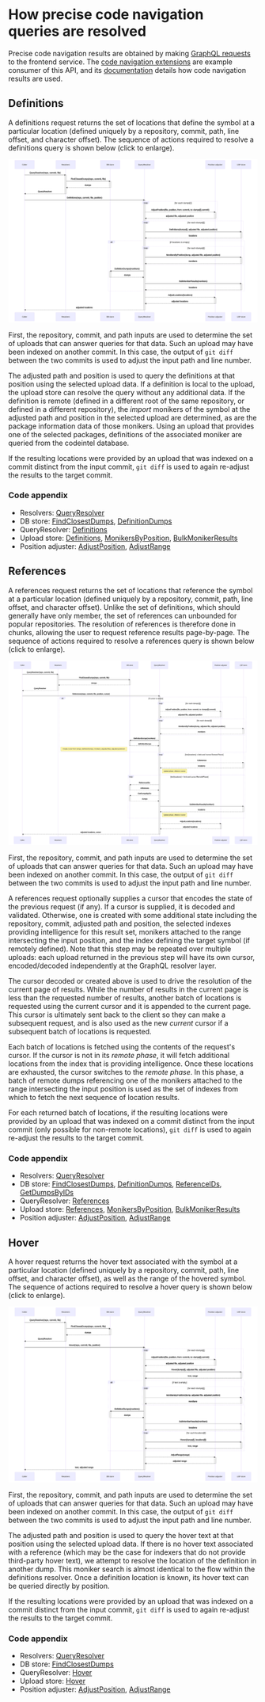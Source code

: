 # How precise code navigation queries are resolved

Precise code navigation results are obtained by making [GraphQL requests](https://sourcegraph.com/api/console#%7B%22operationName%22%3A%22DefinitionAndHover%22%2C%22query%22%3A%22query%20DefinitionAndHover\(%24repository%3A%20String!%2C%20%24commit%3A%20String!%2C%20%24path%3A%20String!%2C%20%24line%3A%20Int!%2C%20%24character%3A%20Int!\)%20%7B%5Cn%20%20repository\(name%3A%20%24repository\)%20%7B%5Cn%20%20%20%20commit\(rev%3A%20%24commit\)%20%7B%5Cn%20%20%20%20%20%20blob\(path%3A%20%24path\)%20%7B%5Cn%20%20%20%20%20%20%20%20lsif%20%7B%5Cn%20%20%20%20%20%20%20%20%20%20definitions\(line%3A%20%24line%2C%20character%3A%20%24character\)%20%7B%5Cn%20%20%20%20%20%20%20%20%20%20%20%20nodes%20%7B%5Cn%20%20%20%20%20%20%20%20%20%20%20%20%20%20resource%20%7B%5Cn%20%20%20%20%20%20%20%20%20%20%20%20%20%20%20%20path%5Cn%20%20%20%20%20%20%20%20%20%20%20%20%20%20%20%20repository%20%7B%5Cn%20%20%20%20%20%20%20%20%20%20%20%20%20%20%20%20%20%20name%5Cn%20%20%20%20%20%20%20%20%20%20%20%20%20%20%20%20%7D%5Cn%20%20%20%20%20%20%20%20%20%20%20%20%20%20%20%20commit%20%7B%5Cn%20%20%20%20%20%20%20%20%20%20%20%20%20%20%20%20%20%20oid%5Cn%20%20%20%20%20%20%20%20%20%20%20%20%20%20%20%20%7D%5Cn%20%20%20%20%20%20%20%20%20%20%20%20%20%20%7D%5Cn%20%20%20%20%20%20%20%20%20%20%20%20%20%20range%20%7B%5Cn%20%20%20%20%20%20%20%20%20%20%20%20%20%20%20%20start%20%7B%5Cn%20%20%20%20%20%20%20%20%20%20%20%20%20%20%20%20%20%20line%5Cn%20%20%20%20%20%20%20%20%20%20%20%20%20%20%20%20%20%20character%5Cn%20%20%20%20%20%20%20%20%20%20%20%20%20%20%20%20%7D%5Cn%20%20%20%20%20%20%20%20%20%20%20%20%20%20%20%20end%20%7B%5Cn%20%20%20%20%20%20%20%20%20%20%20%20%20%20%20%20%20%20line%5Cn%20%20%20%20%20%20%20%20%20%20%20%20%20%20%20%20%20%20character%5Cn%20%20%20%20%20%20%20%20%20%20%20%20%20%20%20%20%7D%5Cn%20%20%20%20%20%20%20%20%20%20%20%20%20%20%7D%5Cn%20%20%20%20%20%20%20%20%20%20%20%20%7D%5Cn%20%20%20%20%20%20%20%20%20%20%7D%5Cn%20%20%20%20%20%20%20%20%20%20hover\(line%3A%20%24line%2C%20character%3A%20%24character\)%20%7B%5Cn%20%20%20%20%20%20%20%20%20%20%20%20markdown%20%7B%5Cn%20%20%20%20%20%20%20%20%20%20%20%20%20%20text%5Cn%20%20%20%20%20%20%20%20%20%20%20%20%7D%5Cn%20%20%20%20%20%20%20%20%20%20%20%20range%20%7B%5Cn%20%20%20%20%20%20%20%20%20%20%20%20%20%20start%20%7B%5Cn%20%20%20%20%20%20%20%20%20%20%20%20%20%20%20%20line%5Cn%20%20%20%20%20%20%20%20%20%20%20%20%20%20%20%20character%5Cn%20%20%20%20%20%20%20%20%20%20%20%20%20%20%7D%5Cn%20%20%20%20%20%20%20%20%20%20%20%20%20%20end%20%7B%5Cn%20%20%20%20%20%20%20%20%20%20%20%20%20%20%20%20line%5Cn%20%20%20%20%20%20%20%20%20%20%20%20%20%20%20%20character%5Cn%20%20%20%20%20%20%20%20%20%20%20%20%20%20%7D%5Cn%20%20%20%20%20%20%20%20%20%20%20%20%7D%5Cn%20%20%20%20%20%20%20%20%20%20%7D%5Cn%20%20%20%20%20%20%20%20%7D%5Cn%20%20%20%20%20%20%7D%5Cn%20%20%20%20%7D%5Cn%20%20%7D%5Cn%7D%5Cn%22%2C%22variables%22%3A%22%7B%5Cn%20%20%5C%22repository%5C%22%3A%20%5C%22github.com%2Fsourcegraph%2Fsourcegraph%5C%22%2C%5Cn%20%20%5C%22commit%5C%22%3A%20%5C%2288ba1ebe3422fd93c07cbf0084dc177dea393df4%5C%22%2C%5Cn%20%20%5C%22path%5C%22%3A%20%5C%22monitoring%2Fprecise_code_intel_indexer.go%5C%22%2C%5Cn%20%20%5C%22line%5C%22%3A%2012%2C%5Cn%20%20%5C%22character%5C%22%3A%2012%5Cn%7D%22%7D) to the frontend service. The [code navigation extensions](https://github.com/sourcegraph/code-intel-extensions) are example consumer of this API, and its [documentation](./extensions.md) details how code navigation results are used.

<!-- TODO(efritz): range queries -->
<!-- TODO(efritz): diagnostic queries -->

## Definitions

A definitions request returns the set of locations that define the symbol at a particular location (defined uniquely by a repository, commit, path, line offset, and character offset). The sequence of actions required to resolve a definitions query is shown below (click to enlarge).

<a href="diagrams/definitions.svg" target="_blank">
  <img src="diagrams/definitions.svg">
</a>

First, the repository, commit, and path inputs are used to determine the set of uploads that can answer queries for that data. Such an upload may have been indexed on another commit. In this case, the output of `git diff` between the two commits is used to adjust the input path and line number.

The adjusted path and position is used to query the definitions at that position using the selected upload data. If a definition is local to the upload, the upload store can resolve the query without any additional data. If the definition is remote (defined in a different root of the same repository, or defined in a different repository), the _import_ monikers of the symbol at the adjusted path and position in the selected upload are determined, as are the package information data of those monikers. Using an upload that provides one of the selected packages, definitions of the associated moniker are queried from the codeintel database.

If the resulting locations were provided by an upload that was indexed on a commit distinct from the input commit, `git diff` is used to again re-adjust the results to the target commit.

### Code appendix

- Resolvers: [QueryResolver](https://sourcegraph.com/search?q=context:global+repo:%5Egithub%5C.com/sourcegraph/sourcegraph%24%40main+file:%5Eenterprise/cmd/frontend/internal/codeintel/resolvers/resolver%5C.go+func+%28r+*resolver%29+QueryResolver%28&patternType=literal)
- DB store: [FindClosestDumps](https://sourcegraph.com/search?q=context:global+repo:%5Egithub%5C.com/sourcegraph/sourcegraph%24%40main+file:%5Einternal/codeintel/stores/dbstore/dumps%5C.go+func+%28s+*Store%29+FindClosestDumps%28&patternType=literal), [DefinitionDumps](https://sourcegraph.com/search?q=context:global+repo:%5Egithub%5C.com/sourcegraph/sourcegraph%24%40main+file:%5Einternal/codeintel/stores/dbstore/xrepo%5C.go+func+%28s+*Store%29+DefinitionDumps%28&patternType=literal)
- QueryResolver: [Definitions](https://sourcegraph.com/search?q=context:global+repo:%5Egithub%5C.com/sourcegraph/sourcegraph%24%40main+file:%5Eenterprise/cmd/frontend/internal/codeintel/resolvers/query_definitions%5C.go+func+%28r+*queryResolver%29+Definitions%28&patternType=literal)
- Upload store: [Definitions](https://sourcegraph.com/search?q=context:global+repo:%5Egithub%5C.com/sourcegraph/sourcegraph%24%40main+file:%5Einternal/codeintel/stores/lsifstore/locations%5C.go+func+%28s+*Store%29+Definitions%28&patternType=literal), [MonikersByPosition](https://sourcegraph.com/search?q=context:global+repo:%5Egithub%5C.com/sourcegraph/sourcegraph%24%40main+file:%5Einternal/codeintel/stores/lsifstore/monikers%5C.go+func+%28s+*Store%29+MonikersByPosition%28&patternType=literal), [BulkMonikerResults](https://sourcegraph.com/search?q=context:global+repo:%5Egithub%5C.com/sourcegraph/sourcegraph%24%40main+file:%5Einternal/codeintel/stores/lsifstore/monikers%5C.go+func+%28s+*Store%29+BulkMonikerResults%28&patternType=literal)
- Position adjuster: [AdjustPosition](https://sourcegraph.com/search?q=context:global+repo:%5Egithub%5C.com/sourcegraph/sourcegraph%24%40main+file:%5Eenterprise/cmd/frontend/internal/codeintel/resolvers/position%5C.go+func+%28p+*positionAdjuster%29+AdjustPosition%28&patternType=literal), [AdjustRange](https://sourcegraph.com/search?q=context:global+repo:%5Egithub%5C.com/sourcegraph/sourcegraph%24%40main+file:%5Eenterprise/cmd/frontend/internal/codeintel/resolvers/position%5C.go+func+%28p+*positionAdjuster%29+AdjustRange%28&patternType=literal)

## References

A references request returns the set of locations that reference the symbol at a particular location (defined uniquely by a repository, commit, path, line offset, and character offset). Unlike the set of definitions, which should generally have only member, the set of references can unbounded for popular repositories. The resolution of references is therefore done in chunks, allowing the user to request reference results page-by-page. The sequence of actions required to resolve a references query is shown below (click to enlarge).

<a href="diagrams/references.svg" target="_blank">
  <img src="diagrams/references.svg">
</a>

First, the repository, commit, and path inputs are used to determine the set of uploads that can answer queries for that data. Such an upload may have been indexed on another commit. In this case, the output of `git diff` between the two commits is used to adjust the input path and line number.

A references request optionally supplies a cursor that encodes the state of the previous request (if any). If a cursor is supplied, it is decoded and validated. Otherwise, one is created with some additional state including the repository, commit, adjusted path and position, the selected indexes providing intelligence for this result set, monikers attached to the range intersecting the input position, and the index defining the target symbol (if remotely defined). Note that this step may be repeated over multiple uploads: each upload returned in the previous step will have its own cursor, encoded/decoded independently at the GraphQL resolver layer.

The cursor decoded or created above is used to drive the resolution of the current page of results. While the number of results in the current page is less than the requested number of results, another batch of locations is requested using the current cursor and it is appended to the current page. This cursor is ultimately sent back to the client so they can make a subsequent request, and is also used as the new _current_ cursor if a subsequent batch of locations is requested.

Each batch of locations is fetched using the contents of the request's cursor. If the cursor is not in its _remote phase_, it will fetch additional locations from the index that is providing intelligence. Once these locations are exhausted, the cursor switches to the _remote phase_. In this phase, a batch of remote dumps referencing one of the monikers attached to the range intersecting the input position is used as the set of indexes from which to fetch the next sequence of location results.

For each returned batch of locations, if the resulting locations were provided by an upload that was indexed on a commit distinct from the input commit (only possible for non-remote locations), `git diff` is used to again re-adjust the results to the target commit.

### Code appendix

- Resolvers: [QueryResolver](https://sourcegraph.com/search?q=context:global+repo:%5Egithub%5C.com/sourcegraph/sourcegraph%24%40main+file:%5Eenterprise/cmd/frontend/internal/codeintel/resolvers/resolver%5C.go+func+%28r+*resolver%29+QueryResolver%28&patternType=literal)
- DB store: [FindClosestDumps](https://sourcegraph.com/search?q=context:global+repo:%5Egithub%5C.com/sourcegraph/sourcegraph%24%40main+file:%5Einternal/codeintel/stores/dbstore/dumps%5C.go+func+%28s+*Store%29+FindClosestDumps%28&patternType=literal), [DefinitionDumps](https://sourcegraph.com/search?q=context:global+repo:%5Egithub%5C.com/sourcegraph/sourcegraph%24%40main+file:%5Einternal/codeintel/stores/dbstore/xrepo%5C.go+func+%28s+*Store%29+DefinitionDumps%28&patternType=literal), [ReferenceIDs](https://sourcegraph.com/search?q=context:global+repo:%5Egithub%5C.com/sourcegraph/sourcegraph%24%40main+file:%5Einternal/codeintel/stores/dbstore/xrepo%5C.go+func+%28s+*Store%29+ReferenceIDs%28&patternType=literal), [GetDumpsByIDs](https://sourcegraph.com/search?q=context:global+repo:%5Egithub%5C.com/sourcegraph/sourcegraph%24%40main+file:%5Einternal/codeintel/stores/dbstore/dumps%5C.go+func+%28s+*Store%29+GetDumpsByIDs%28&patternType=literal)
- QueryResolver: [References](https://sourcegraph.com/search?q=context:global+repo:%5Egithub%5C.com/sourcegraph/sourcegraph%24%40main+file:%5Eenterprise/cmd/frontend/internal/codeintel/resolvers/query_references%5C.go+func+%28r+*queryResolver%29+References%28&patternType=literal)
- Upload store: [References](https://sourcegraph.com/search?q=context:global+repo:%5Egithub%5C.com/sourcegraph/sourcegraph%24%40main+file:%5Einternal/codeintel/stores/lsifstore/locations%5C.go+func+%28s+*Store%29+References%28&patternType=literal), [MonikersByPosition](https://sourcegraph.com/search?q=context:global+repo:%5Egithub%5C.com/sourcegraph/sourcegraph%24%40main+file:%5Einternal/codeintel/stores/lsifstore/monikers%5C.go+func+%28s+*Store%29+MonikersByPosition%28&patternType=literal), [BulkMonikerResults](https://sourcegraph.com/search?q=context:global+repo:%5Egithub%5C.com/sourcegraph/sourcegraph%24%40main+file:%5Einternal/codeintel/stores/lsifstore/monikers%5C.go+func+%28s+*Store%29+BulkMonikerResults%28&patternType=literal)
- Position adjuster: [AdjustPosition](https://sourcegraph.com/search?q=context:global+repo:%5Egithub%5C.com/sourcegraph/sourcegraph%24%40main+file:%5Eenterprise/cmd/frontend/internal/codeintel/resolvers/position%5C.go+func+%28p+*positionAdjuster%29+AdjustPosition%28&patternType=literal),  [AdjustRange](https://sourcegraph.com/search?q=context:global+repo:%5Egithub%5C.com/sourcegraph/sourcegraph%24%40main+file:%5Eenterprise/cmd/frontend/internal/codeintel/resolvers/position%5C.go+func+%28p+*positionAdjuster%29+AdjustRange%28&patternType=literal)

## Hover

A hover request returns the hover text associated with the symbol at a particular location (defined uniquely by a repository, commit, path, line offset, and character offset), as well as the range of the hovered symbol. The sequence of actions required to resolve a hover query is shown below (click to enlarge).

<a href="diagrams/hover.svg" target="_blank">
  <img src="diagrams/hover.svg">
</a>

First, the repository, commit, and path inputs are used to determine the set of uploads that can answer queries for that data. Such an upload may have been indexed on another commit. In this case, the output of `git diff` between the two commits is used to adjust the input path and line number.

The adjusted path and position is used to query the hover text at that position using the selected upload data. If there is no hover text associated with a reference (which may be the case for indexers that do not provide third-party hover text), we attempt to resolve the location of the definition in another dump. This moniker search is almost identical to the flow within the definitions resolver. Once a definition location is known, its hover text can be queried directly by position.

If the resulting locations were provided by an upload that was indexed on a commit distinct from the input commit, `git diff` is used to again re-adjust the results to the target commit.

### Code appendix

- Resolvers: [QueryResolver](https://sourcegraph.com/search?q=context:global+repo:%5Egithub%5C.com/sourcegraph/sourcegraph%24%40main+file:%5Eenterprise/cmd/frontend/internal/codeintel/resolvers/resolver%5C.go+func+%28r+*resolver%29+QueryResolver%28&patternType=literal)
- DB store: [FindClosestDumps](https://sourcegraph.com/search?q=context:global+repo:%5Egithub%5C.com/sourcegraph/sourcegraph%24%40main+file:%5Einternal/codeintel/stores/dbstore/dumps%5C.go+func+%28s+*Store%29+FindClosestDumps%28&patternType=literal)
- QueryResolver: [Hover](https://sourcegraph.com/search?q=context:global+repo:%5Egithub%5C.com/sourcegraph/sourcegraph%24%40main+file:%5Eenterprise/cmd/frontend/internal/codeintel/resolvers/query_hover%5C.go+func+%28r+*queryResolver%29+Hover%28&patternType=literal)
- Upload store: [Hover](https://sourcegraph.com/search?q=context:global+repo:%5Egithub%5C.com/sourcegraph/sourcegraph%24%40main+file:%5Einternal/codeintel/stores/lsifstore/hover%5C.go+func+%28s+*Store%29+Hover%28&patternType=literal)
- Position adjuster: [AdjustPosition](https://sourcegraph.com/search?q=context:global+repo:%5Egithub%5C.com/sourcegraph/sourcegraph%24%40main+file:%5Eenterprise/cmd/frontend/internal/codeintel/resolvers/position%5C.go+func+%28p+*positionAdjuster%29+AdjustPosition%28&patternType=literal), [AdjustRange](https://sourcegraph.com/search?q=context:global+repo:%5Egithub%5C.com/sourcegraph/sourcegraph%24%40main+file:%5Eenterprise/cmd/frontend/internal/codeintel/resolvers/position%5C.go+func+%28p+*positionAdjuster%29+AdjustRange%28&patternType=literal)
